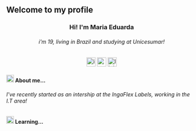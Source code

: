 ## Welcome to my profile 
<h3 align="center">Hi! I'm Maria Eduarda</h3>
<h6 align="center">i'm 19, living in Brazil and studying at Unicesumar!</h6>


<p align="center">
<a href = "https://instagram.com/_duudafs"><img width="24" height="24" src="https://img.icons8.com/color-pixels/32/instagram-new.png" alt="instagram-new"></a>
<a href = "mailto:dudascomparin@gmail.com"><img width="24" height="24" src="https://img.icons8.com/color-pixels/32/gmail-new.png" alt="gmail-new"></a>
<a href = "mailto:dudascomparin@gmail.com"><img width="24" height="24" src="https://img.icons8.com/color-pixels/32/linkedin.png" alt="linkedin"></a>
</p>
<h4 style="font-weight: bold;"><img width="20" height="20" src="https://img.icons8.com/color-pixels/32/peach.png" alt="peach">  About me...</h4>
<p text-align="center">
<h6>I've recently started as an intership at the IngaFlex Labels, working in the I.T area!</h6>
</p>
<h4 style="font-weight: bold;"><img width="20" height="20" src="https://img.icons8.com/color-pixels/32/cursor.png" alt="cursor"> Learning... </h4>

